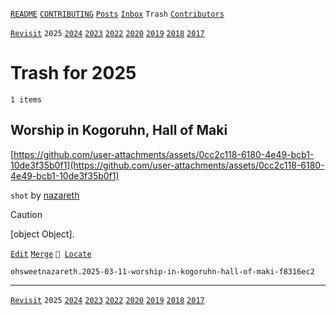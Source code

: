 [`README`](../../README.md) [`CONTRIBUTING`](../../CONTRIBUTING.md) [`Posts`](../posts/index.md) [`Inbox`](../inbox/index.md) `Trash` [`Contributors`](../contributors.md)

[`Revisit`](revisit.md) `2025` [`2024`](2024.md) [`2023`](2023.md) [`2022`](2022.md) [`2020`](2020.md) [`2019`](2019.md) [`2018`](2018.md) [`2017`](2017.md)

# Trash for 2025

`1 items`

## <span id="ohsweetnazareth.2025-03-11-worship-in-kogoruhn-hall-of-maki-f8316ec2">Worship in Kogoruhn, Hall of Maki</span>

[https://github.com/user-attachments/assets/0cc2c118-6180-4e49-bcb1-10de3f35b0f1](https://github.com/user-attachments/assets/0cc2c118-6180-4e49-bcb1-10de3f35b0f1)

`shot` by [nazareth](../contributors.md#ohsweetnazareth)

> [!CAUTION]
> [object Object].

[`Edit`](https://github.com/dehero/mwscr/issues/new?labels=post-editing&amp;template=post-editing.yml&amp;title=ohsweetnazareth.2025-03-11-worship-in-kogoruhn-hall-of-maki-f8316ec2&amp;postContent=https%3A%2F%2Fgithub.com%2Fuser-attachments%2Fassets%2F0cc2c118-6180-4e49-bcb1-10de3f35b0f1&amp;postTitle=Worship+in+Kogoruhn%2C+Hall+of+Maki&amp;postTitleRu=&amp;postAuthor=ohsweetnazareth&amp;postType=shot&amp;postEngine=&amp;postAddon=&amp;postTags=&amp;postLocation=&amp;postMark=&amp;postViolation=unsupported-resource&amp;postTrash=&amp;postRequest=) [`Merge`](https://github.com/dehero/mwscr/issues/new?labels=post-merging&amp;template=post-merging.yml&amp;title=ohsweetnazareth.2025-03-11-worship-in-kogoruhn-hall-of-maki-f8316ec2&amp;mergeWithIds=) <code>📍 [Locate](https://github.com/dehero/mwscr/issues/new?labels=post-location&template=post-location.yml&title=ohsweetnazareth.2025-03-11-worship-in-kogoruhn-hall-of-maki-f8316ec2&postLocation=)</code>

```
ohsweetnazareth.2025-03-11-worship-in-kogoruhn-hall-of-maki-f8316ec2
```

---

[`Revisit`](revisit.md) `2025` [`2024`](2024.md) [`2023`](2023.md) [`2022`](2022.md) [`2020`](2020.md) [`2019`](2019.md) [`2018`](2018.md) [`2017`](2017.md)
